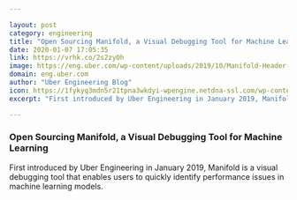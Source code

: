 ```yaml
---

layout: post
category: engineering
title: "Open Sourcing Manifold, a Visual Debugging Tool for Machine Learning"
date: 2020-01-07 17:05:35
link: https://vrhk.co/2s2zyOh
image: https://eng.uber.com/wp-content/uploads/2019/10/Manifold-Header-Image.jpg
domain: eng.uber.com
author: "Uber Engineering Blog"
icon: https://1fykyq3mdn5r21tpna3wkdyi-wpengine.netdna-ssl.com/wp-content/uploads/2018/09/favicon.png
excerpt: "First introduced by Uber Engineering in January 2019, Manifold is a visual debugging tool that enables users to quickly identify performance issues in machine learning models."

---
```


### Open Sourcing Manifold, a Visual Debugging Tool for Machine Learning

First introduced by Uber Engineering in January 2019, Manifold is a visual debugging tool that enables users to quickly identify performance issues in machine learning models.